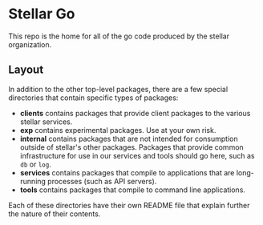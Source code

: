 # Stellar Go

This repo is the home for all of the go code produced by the stellar organization.

## Layout

In addition to the other top-level packages, there are a few special directories that contain specific types of packages:

* **clients** contains packages that provide client packages to the various stellar services.
* **exp** contains experimental packages.  Use at your own risk.
* **internal** contains packages that are not intended for consumption outside of stellar's other packages.  Packages that provide common infrastructure for use in our services and tools should go here, such as `db` or `log`. 
* **services** contains packages that compile to applications that are long-running processes (such as API servers).
* **tools** contains packages that compile to command line applications.

Each of these directories have their own README file that explain further the nature of their contents.
